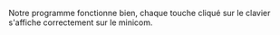 Notre programme fonctionne bien, chaque touche cliqué sur le clavier s'affiche correctement sur le minicom.
